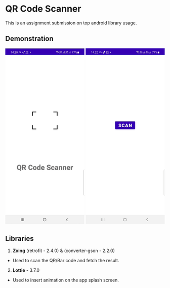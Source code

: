 # QR Code Scanner

This is an assignment submission on top android library usage.

## Demonstration

<img src="readme_assets/1.gif" width="250"/> <img src="readme_assets/2.gif" width="250"/> 

## Libraries

1. **Zxing**  (retrofit - 2.4.0) & (converter-gson - 2.2.0)
- Used to scan the QR/Bar code and fetch the result.

2. **Lottie** - 3.7.0
- Used to insert animation on the app splash screen.
